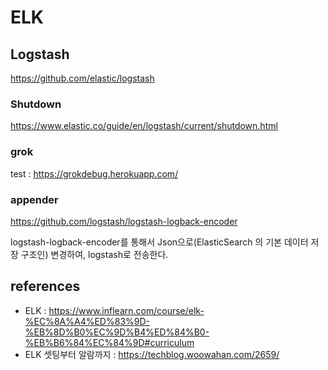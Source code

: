 # ELK

## Logstash

https://github.com/elastic/logstash

### Shutdown
https://www.elastic.co/guide/en/logstash/current/shutdown.html


### grok

test : https://grokdebug.herokuapp.com/


### appender
https://github.com/logstash/logstash-logback-encoder

logstash-logback-encoder를 통해서 Json으로(ElasticSearch 의 기본 데이터 저장 구조인) 변경하여, logstash로 전송한다. 


## references
- ELK : https://www.inflearn.com/course/elk-%EC%8A%A4%ED%83%9D-%EB%8D%B0%EC%9D%B4%ED%84%B0-%EB%B6%84%EC%84%9D#curriculum
- ELK 셋팅부터 알람까지 : https://techblog.woowahan.com/2659/